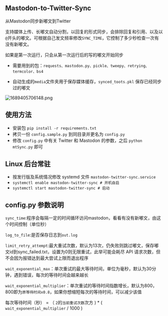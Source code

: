 ## Mastodon-to-Twitter-Sync
从Mastodon同步新嘟文到Twitter

支持媒体上传、长嘟文自动分割，以回复的形式同步，会排除回复和引用、以及以`@`开头的嘟文。可根据自己发文频率修改`SYNC_TIME`，它控制了多少秒检查一次有没有新嘟文。

如果是第一次运行，只会从第一次运行后的写的嘟文开始同步

- 需要用到的包：`requests、mastodon.py、pickle、tweepy、retrying、termcolor、bs4`

- 自动生成的`media`文件夹用于保存媒体缓存，`synced_toots.pkl` 保存已经同步过的嘟文

![1689405706148.png](https://global.cdn.mikupics.cn/2023/07/15/64b24910d56be.png)

## 使用方法

- 安装包 ```pip install -r requirements.txt```
- 拷贝一份 `config.sample.py` 到同目录并更名为 `config.py`
- 修改 `config.py` 中有关 Twitter 和 Mastodon 的参数，之后 `python mtSync.py` 即可

## Linux 后台常驻

- 按发行版及系统情况修改 systemd 文件 `mastodon-twitter-sync.service`
- ```systemctl enable mastodon-twitter-sync # 开机自启```
- ```systemctl start mastodon-twitter-sync # 启动```

## config.py 参数说明
`sync_time`:程序会每隔一定的时间循环访问mastodon，看看有没有新嘟文，由这个时间控制（单位秒）

`log_to_file`:是否保存日志到`out.log`

`limit_retry_attempt`:最大重试次数，默认为13次，仍失败则跳过嘟文，保存嘟文id到sync_failed.txt，设置为0则无限重试，此举可能会耗尽 API 请求次数，但不会因为报错达到最大尝试上限而退出程序

`wait_exponential_max`：单次重试的最大等待时间，单位为毫秒，默认为30分钟，遇到错误，每次的等待时间会越来越长

`wait_exponential_multiplier`：单次重试的等待时间指数增长，默认为800，800即为`原等待时间x0.8`，如果你想缩短每次的等待时间，可以减少该值

每次等待时间（秒） = （ `2`的`当前重试次数`次方 ) * ( `wait_exponential_multiplier` / 1000 )
